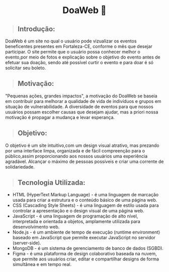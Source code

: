<h1 align="center">
 DoaWeb 💚 
</h1>

>##  Introdução:
<p>DoaWeb é um site no qual o usuário pode vizualizar os eventos beneficentes presentes em Fortaleza-CE, conforme o mês que desejar participar. O site permite que o usuário possa conhecer melhor o evento,por meio de fotos e explicação sobre o objetivo do evento antes de efetuar sua doação, sendo até possível curtir o evento e para doar é só solicitar seu boleto.</p>

>## Motivação: 
<p>"Pequenas ações, grandes impactos", a motivação do DoaWeb se baseia em contribuir para melhorar a qualidade de vida de indivíduos e grupos em situação de vulnerabilidade. A diversidade de eventos para que nossos usuários possam escolher causas que desejam ajudar, mas a priori nossa motivação é propagar a mudança e levar esperança. </p>

>## Objetivo: 
O objetivo é um site intuitivo,com um design visual atrativo, mas prezando por uma interface limpa, organizada e de fácil compreenção para o público,assim proporcionando aos nossos usuários uma experiência agradável. Alcançar o máximo de pessoas possíveis e criar uma corrente de solidariedade.

>## Tecnologia Utilizada:
+ HTML (HyperText Markup Language) - é uma linguagem de marcação usada para criar a estrutura e o conteúdo básico de uma página web.
+ CSS (Cascading Style Sheets) - é uma linguagem de estilo usada para controlar a apresentação e o design visual de uma página web.
+ JavaScript - é uma linguagem de programação de alto nível, interpretada e orientada a objetos, amplamente utilizada para desenvolvimento web.
+ Node.js - é um ambiente de tempo de execução (runtime environment) baseado em JavaScript que permite executar JavaScript no servidor (server-side).
+ MongoDB - é um sistema de gerenciamento de banco de dados (SGBD).
+ Figma - é uma plataforma de design colaborativo baseada na nuvem, que permite aos usuários criar, editar e compartilhar designs de forma simultânea e em tempo real. 

